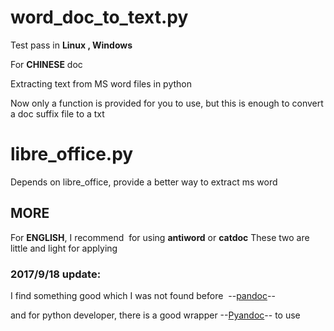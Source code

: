 # word_doc_to_text.py

Test pass in **Linux , Windows**

For **CHINESE** doc

Extracting text from MS word files in python

Now only a function is provided for you to use, but this is enough to convert a doc suffix file to a txt

# libre_office.py

Depends on libre_office, provide a better way to extract ms word

## MORE

For **ENGLISH**, I recommend  for using **antiword** or **catdoc**
These two are little and light for applying


### 2017/9/18 update:
I find something good which I was not found before  --[pandoc](http://pandoc.org/installing.html)--
  
and for python developer, there is a good wrapper --[Pyandoc](https://github.com/kennethreitz/pyandoc)-- to use
